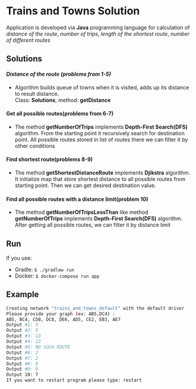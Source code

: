 # Trains and Towns Solution

Application is developed via **Java** programming language for calculation of *distance of the route*, *number of trips*, 
*length of the shortest route*, *number of different routes* 

## Solutions

#### *Distance of the route (problems from 1-5)*

 - Algorithm builds queue of towns when it is visited, adds up its distance to result distance.<br/> 
 Class: **Solutions**, method: **getDistance**
 
 #### **Get all possible routes(problems from 6-7)**
 
  - The method **getNumberOfTrips** implements **Depth-First Search(DFS)** algorithm. From the starting point it 
  recursively search for destination point. All possible routes stored in list of routes there we can filter it 
  by other conditions
  
 #### **Find shortest route(problems 8-9)**
 
  - The method **getShortestDistanceRoute** implements **Djikstra** algorithm. It initialize map that store shortest 
  distance to all possible routes from starting point. Then we can get desired destination value.
  
 #### **Find all possible routes with a distance limit(problem 10)**
 
  - The method **getNumberOfTripsLessThan** like method **getNumberOfTrips** implements **Depth-First Search(DFS)** 
  algorithm. After getting all possible routes, we can filter it by distance limit

## Run

If you use:

 - Gradle: `$ ./gradlew run`
 - Docker: `$ docker-compose run app`
 
## Example

``` bash
Creating network "trains_and_towns_default" with the default driver
Please provide your graph (ex: AB5,DC4) :
AB5, BC4, CD8, DC8, DE6, AD5, CE2, EB3, AE7
Output #1: 9
Output #2: 5
Output #3: 13
Output #4: 22
Output #5: NO SUCH ROUTE
Output #6: 2
Output #7: 2
Output #8: 9
Output #9: 9
Output 10: 7
If you want to restart program please type: restart

```